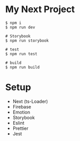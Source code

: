 # My Next Project

```
$ npm i
$ npm run dev

# Storybook
$ npm run storybook

# test
$ npm run test

# build
$ npm run build
```

# Setup
- Next (ts-Loader)
- Firebase
- Emotion
- Storybook
- Eslint
- Prettier
- Jest